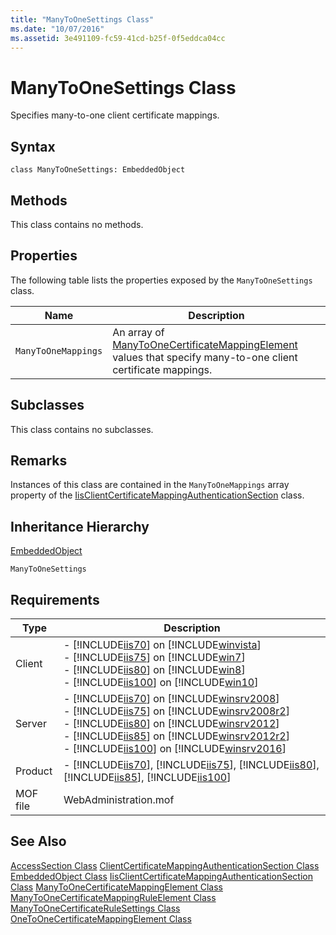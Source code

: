 ```yaml
---
title: "ManyToOneSettings Class"
ms.date: "10/07/2016"
ms.assetid: 3e491109-fc59-41cd-b25f-0f5eddca04cc
---
```

# ManyToOneSettings Class
Specifies many-to-one client certificate mappings.  
  
## Syntax  
  
```vbs  
class ManyToOneSettings: EmbeddedObject  
```  
  
## Methods  
 This class contains no methods.  
  
## Properties  
 The following table lists the properties exposed by the `ManyToOneSettings` class.  
  
|Name|Description|  
|----------|-----------------|  
|`ManyToOneMappings`|An array of [ManyToOneCertificateMappingElement](../wmi-provider/manytoonecertificatemappingelement-class.md) values that specify many-to-one client certificate mappings.|  
  
## Subclasses  
 This class contains no subclasses.  
  
## Remarks  
 Instances of this class are contained in the `ManyToOneMappings` array property of the [IisClientCertificateMappingAuthenticationSection](../wmi-provider/iisclientcertificatemappingauthenticationsection-class.md) class.  
  
## Inheritance Hierarchy  
 [EmbeddedObject](../wmi-provider/embeddedobject-class.md)  
  
 `ManyToOneSettings`  
  
## Requirements  
  
|Type|Description|  
|----------|-----------------|  
|Client|-   [!INCLUDE[iis70](../wmi-provider/includes/iis70-md.md)] on [!INCLUDE[winvista](../wmi-provider/includes/winvista-md.md)]<br />-   [!INCLUDE[iis75](../wmi-provider/includes/iis75-md.md)] on [!INCLUDE[win7](../wmi-provider/includes/win7-md.md)]<br />-   [!INCLUDE[iis80](../wmi-provider/includes/iis80-md.md)] on [!INCLUDE[win8](../wmi-provider/includes/win8-md.md)]<br />-   [!INCLUDE[iis100](../wmi-provider/includes/iis100-md.md)] on [!INCLUDE[win10](../wmi-provider/includes/win10-md.md)]|  
|Server|-   [!INCLUDE[iis70](../wmi-provider/includes/iis70-md.md)] on [!INCLUDE[winsrv2008](../wmi-provider/includes/winsrv2008-md.md)]<br />-   [!INCLUDE[iis75](../wmi-provider/includes/iis75-md.md)] on [!INCLUDE[winsrv2008r2](../wmi-provider/includes/winsrv2008r2-md.md)]<br />-   [!INCLUDE[iis80](../wmi-provider/includes/iis80-md.md)] on [!INCLUDE[winsrv2012](../wmi-provider/includes/winsrv2012-md.md)]<br />-   [!INCLUDE[iis85](../wmi-provider/includes/iis85-md.md)] on [!INCLUDE[winsrv2012r2](../wmi-provider/includes/winsrv2012r2-md.md)]<br />-   [!INCLUDE[iis100](../wmi-provider/includes/iis100-md.md)] on [!INCLUDE[winsrv2016](../wmi-provider/includes/winsrv2016-md.md)]|  
|Product|-   [!INCLUDE[iis70](../wmi-provider/includes/iis70-md.md)], [!INCLUDE[iis75](../wmi-provider/includes/iis75-md.md)], [!INCLUDE[iis80](../wmi-provider/includes/iis80-md.md)], [!INCLUDE[iis85](../wmi-provider/includes/iis85-md.md)], [!INCLUDE[iis100](../wmi-provider/includes/iis100-md.md)]|  
|MOF file|WebAdministration.mof|  
  
## See Also  
 [AccessSection Class](../wmi-provider/accesssection-class.md)
 [ClientCertificateMappingAuthenticationSection Class](../wmi-provider/clientcertificatemappingauthenticationsection-class.md)
 [EmbeddedObject Class](../wmi-provider/embeddedobject-class.md)
 [IisClientCertificateMappingAuthenticationSection Class](../wmi-provider/iisclientcertificatemappingauthenticationsection-class.md)
 [ManyToOneCertificateMappingElement Class](../wmi-provider/manytoonecertificatemappingelement-class.md)
 [ManyToOneCertificateMappingRuleElement Class](../wmi-provider/manytoonecertificatemappingruleelement-class.md)
 [ManyToOneCertificateRuleSettings Class](../wmi-provider/manytoonecertificaterulesettings-class.md)
 [OneToOneCertificateMappingElement Class](../wmi-provider/onetoonecertificatemappingelement-class.md)
